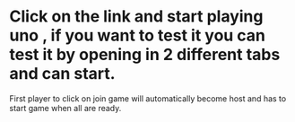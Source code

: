 # Click on the link and start playing uno , if you want to test it you can test it by opening in 2 different tabs and can start.

First player to click on join game will automatically become host and has to start game when all are ready.

